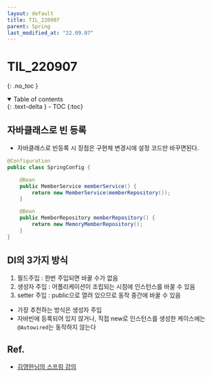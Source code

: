```yaml
---
layout: default
title: TIL_220907
parent: Spring
last_modified_at: "22.09.07"
---
```


# TIL_220907
{: .no_toc }

<details open markdown="block">
  <summary>
    Table of contents
  </summary>
  {: .text-delta }
- TOC
{:toc}
</details>

## 자바클래스로 빈 등록 
- 자바클래스로 빈등록 시 장점은 구현체 변경시에 설정 코드만 바꾸면된다.

```java
@Configuration
public class SpringConfig {

    @Bean
    public MemberService memberService() {
        return new MemberService(memberRepository());
    }

    @Bean
    public MemberRepository memberRepository() {
        return new MemoryMemberRepository();
    }
}
```

## DI의 3가지 방식 
1. 필드주입 : 한번 주입되면 바꿀 수가 없음
2. 생성자 주입 : 어플리케이션이 조립되는 시점에 인스턴스를 바꿀 수 있음
3. setter 주입 : public으로 열려 있으므로 동작 중간에 바꿀 수 있음

- 가장 추천하는 방식은 생성자 주입
- 자바빈에 등록되어 있지 않거나, 직접 new로 인스턴스를 생성한 케이스에는 <code class="language-plaintext highlighter-rouge">@Autowired</code>는 동작하지 않는다


## Ref.
- <a href="https://www.inflearn.com/course/%EC%8A%A4%ED%94%84%EB%A7%81-%EC%9E%85%EB%AC%B8-%EC%8A%A4%ED%94%84%EB%A7%81%EB%B6%80%ED%8A%B8/dashboard">김영한님의 스프링 강의</a>
